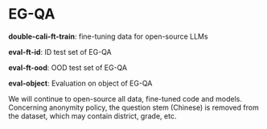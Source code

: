 # EG-QA

**double-cali-ft-train**: fine-tuning data for open-source LLMs

**eval-ft-id**: ID test set of EG-QA

**eval-ft-ood**: OOD test set of EG-QA

**eval-object**: Evaluation on object of EG-QA


We will continue to open-source all data, fine-tuned code and models. 
Concerning anonymity policy, the question stem (Chinese) is removed from the dataset, which may contain district, grade, etc.


